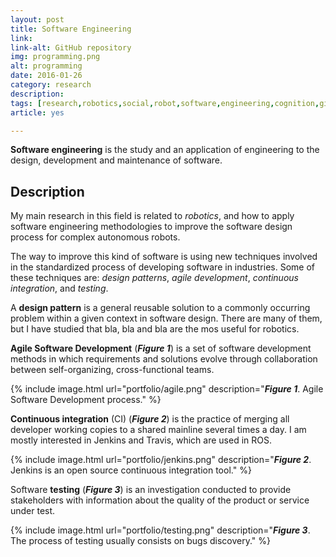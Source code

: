 ```yaml
---
layout: post
title: Software Engineering
link: 
link-alt: GitHub repository
img: programming.png
alt: programming
date: 2016-01-26
category: research
description: 
tags: [research,robotics,social,robot,software,engineering,cognition,github]
article: yes

---
```


**Software engineering** is the study and an application of engineering to the design, development and maintenance of software.

## Description

My main research in this field is related to _robotics_, and how to apply software engineering methodologies to improve the software design process for complex autonomous robots.

The way to improve this kind of software is using new techniques involved in the standardized process of developing software in industries. Some of these techniques are: _design patterns_, _agile development_, _continuous integration_, and _testing_.

A **design pattern** is a general reusable solution to a commonly occurring problem within a given context in software design. There are many of them, but I have studied that bla, bla and bla are the mos useful for robotics.

**Agile Software Development** (<b><i>Figure 1</i></b>) is a set of software development methods in which requirements and solutions evolve through collaboration between self-organizing, cross-functional teams.

{% include image.html url="portfolio/agile.png" description="<b><i>Figure 1</i></b>. Agile Software Development process." %}

**Continuous integration** (CI) (<b><i>Figure 2</i></b>) is the practice of merging all developer working copies to a shared mainline several times a day. I am mostly interested in Jenkins and Travis, which are used in ROS.

{% include image.html url="portfolio/jenkins.png" description="<b><i>Figure 2</i></b>. Jenkins is an open source continuous integration tool." %}

Software **testing** (<b><i>Figure 3</i></b>) is an investigation conducted to provide stakeholders with information about the quality of the product or service under test.

{% include image.html url="portfolio/testing.png" description="<b><i>Figure 3</i></b>. The process of testing usually consists on bugs discovery." %}
